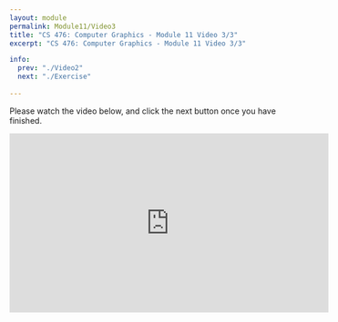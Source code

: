```yaml
---
layout: module
permalink: Module11/Video3
title: "CS 476: Computer Graphics - Module 11 Video 3/3"
excerpt: "CS 476: Computer Graphics - Module 11 Video 3/3"

info:
  prev: "./Video2"
  next: "./Exercise"
  
---
```

Please watch the video below, and click the next button once you have finished.


<iframe width="560" height="315" src="https://www.youtube.com/embed/_hddscvFNmY" frameborder="0" allow="accelerometer; autoplay; clipboard-write; encrypted-media; gyroscope; picture-in-picture" allowfullscreen></iframe>

